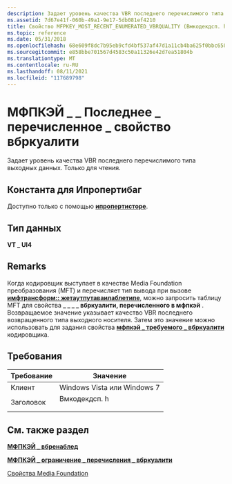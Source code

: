 ```yaml
---
description: Задает уровень качества VBR последнего перечислимого типа выходных данных.
ms.assetid: 7d67e41f-060b-49a1-9e17-5db081ef4210
title: Свойство MFPKEY_MOST_RECENT_ENUMERATED_VBRQUALITY (Вмкодекдсп. h)
ms.topic: reference
ms.date: 05/31/2018
ms.openlocfilehash: 68e609f8dc7b95eb9cfd4bf537af47d1a11cb4ba625f0bbc65897b008ff03a31
ms.sourcegitcommit: e858bbe701567d4583c50a11326e42d7ea51804b
ms.translationtype: MT
ms.contentlocale: ru-RU
ms.lasthandoff: 08/11/2021
ms.locfileid: "117689798"
---
```

# <a name="mfpkey_most_recent_enumerated_vbrquality-property"></a>МФПКЭЙ \_ \_ Последнее \_ перечисленное \_ свойство вбркуалити

Задает уровень качества VBR последнего перечислимого типа выходных данных. Только для чтения.

## <a name="constant-for-ipropertybag"></a>Константа для Ипропертибаг

Доступно только с помощью [**ипропертисторе**](/windows/win32/api/propsys/nn-propsys-ipropertystore).

## <a name="data-type"></a>Тип данных

**VT \_ UI4**

## <a name="remarks"></a>Remarks

Когда кодировщик выступает в качестве Media Foundation преобразования (MFT) и перечисляет тип вывода при вызове [**имфтрансформ:: жетаутпутаваилаблетипе**](/windows/desktop/api/mftransform/nf-mftransform-imftransform-getoutputavailabletype), можно запросить таблицу MFT для свойства **\_ \_ \_ \_ вбркуалити, перечисленного в мфпкэй** . Возвращаемое значение указывает качество VBR последнего возвращенного типа выходного носителя. Затем это значение можно использовать для задания свойства [**мфпкэй \_ требуемого \_ вбркуалити**](mfpkey-desired-vbrqualityproperty.md) кодировщика.

## <a name="requirements"></a>Требования



| Требование | Значение |
|-------------------|-----------------------------------------------------------------------------------------|
| Клиент<br/> | Windows Vista или Windows 7<br/>                                                   |
| Заголовок<br/> | <dl> <dt>Вмкодекдсп. h</dt> </dl> |



## <a name="see-also"></a>См. также раздел

<dl> <dt>

[**МФПКЭЙ \_ вбренаблед**](mfpkey-vbrenabledproperty.md)
</dt> <dt>

[**МФПКЭЙ \_ ограничение \_ перечисления \_ вбркуалити**](mfpkey-constrain-enumerated-vbrqualityproperty.md)
</dt> <dt>

[Свойства Media Foundation](media-foundation-properties.md)
</dt> </dl>

 

 
